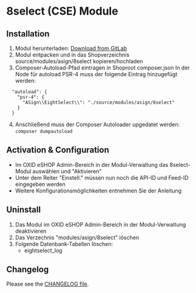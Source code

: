 # 8select (CSE) Module

## Installation

1. Modul herunterladen: [Download from GitLab](https://gitlab.com/a-sign/oxid-modules/8select/-/archive/master/8select-master.zip)
2. Modul entpacken und in das Shopverzeichnis source/modules/asign/8select kopieren/hochladen
3. Composer-Autoload-Pfad eintragen in Shoproot composer.json
In der Node für autoload PSR-4 muss der folgende Eintrag hinzugefügt werden:
```
  "autoload": {
    "psr-4": {
      "ASign\\EightSelect\\": "./source/modules/asign/8select"
    }
  }
```
4. Anschließend muss der Composer Autoloader upgedatet werden: `composer dumpautoload`

## Activation & Configuration

- Im OXID eSHOP Admin-Bereich in der Modul-Verwaltung das 8select-Modul auswählen und "Aktivieren"
- Unter dem Reiter "Einstell." müssen nun noch die API-ID und Feed-ID eingegeben werden
- Weitere Konfigurationsmöglichkeiten entnehmen Sie der Anleitung

## Uninstall

1. Das Modul im OXID eSHOP Admin-Bereich in der Modul-Verwaltung deaktivieren
2. Das Verzechnis "modules/asign/8select" löschen
3. Folgende Datenbank-Tabellen löschen:
    - eightselect_log
    
## Changelog

Please see the [CHANGELOG file](/CHANGELOG.md).
